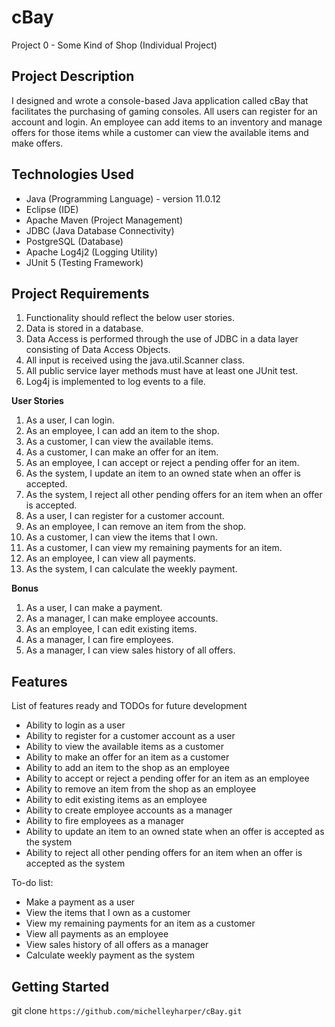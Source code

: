 # cBay

Project 0 - Some Kind of Shop (Individual Project)

Project Description
-----
I designed and wrote a console-based Java application called cBay that facilitates the purchasing of gaming consoles. All users can register for an account and login. An employee can add items to an inventory and manage offers for those items while a customer can view the available items and make offers.

Technologies Used
-----
* Java (Programming Language) - version 11.0.12
* Eclipse (IDE)
* Apache Maven (Project Management)
* JDBC (Java Database Connectivity)
* PostgreSQL (Database)
* Apache Log4j2 (Logging Utility)
* JUnit 5 (Testing Framework)

Project Requirements
-----
1. Functionality should reflect the below user stories.
2. Data is stored in a database.
3. Data Access is performed through the use of JDBC in a data layer consisting of Data Access Objects.
4. All input is received using the java.util.Scanner class.
5. All public service layer methods must have at least one JUnit test.
6. Log4j is implemented to log events to a file.

**User Stories**
1. As a user, I can login.
2. As an employee, I can add an item to the shop.
3. As a customer, I can view the available items.
4. As a customer, I can make an offer for an item.
5. As an employee, I can accept or reject a pending offer for an item.
6. As the system, I update an item to an owned state when an offer is accepted.
7. As the system, I reject all other pending offers for an item when an offer is accepted.
8. As a user, I can register for a customer account.
9. As an employee, I can remove an item from the shop.
10. As a customer, I can view the items that I own.
11. As a customer, I can view my remaining payments for an item.
12. As an employee, I can view all payments.
13. As the system, I can calculate the weekly payment.

**Bonus**
1. As a user, I can make a payment.
2. As a manager, I can make employee accounts.
3. As an employee, I can edit existing items.
4. As a manager, I can fire employees.
5. As a manager, I can view sales history of all offers.

Features
-----
List of features ready and TODOs for future development
* Ability to login as a user
* Ability to register for a customer account as a user
* Ability to view the available items as a customer
* Ability to make an offer for an item as a customer
* Ability to add an item to the shop as an employee
* Ability to accept or reject a pending offer for an item as an employee
* Ability to remove an item from the shop as an employee
* Ability to edit existing items as an employee
* Ability to create employee accounts as a manager
* Ability to fire employees as a manager
* Ability to update an item to an owned state when an offer is accepted as the system
* Ability to reject all other pending offers for an item when an offer is accepted as the system

To-do list:
* Make a payment as a user
* View the items that I own as a customer
* View my remaining payments for an item as a customer
* View all payments as an employee
* View sales history of all offers as a manager
* Calculate weekly payment as the system

Getting Started
-----
git clone `https://github.com/michelleyharper/cBay.git`

